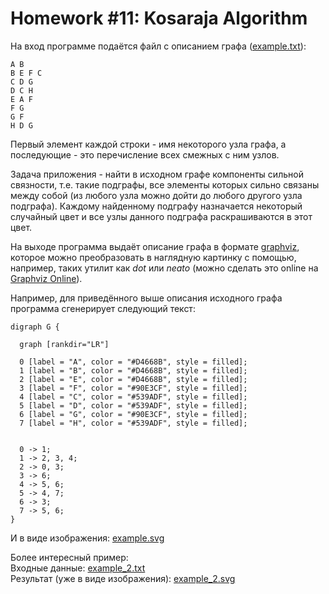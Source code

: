 # Homework #11: Kosaraja Algorithm

На вход программе подаётся файл с описанием графа ([example.txt](https://github.com/ziminas1990/otus-algorithms/blob/hw-12-Kosaraio/example.txt)):
```
A B
B E F C
C D G
D C H
E A F
F G
G F
H D G
```

Первый элемент каждой строки - имя некоторого узла графа, а последующие - это перечисление всех смежных с ним узлов.

Задача приложения - найти в исходном графе компоненты сильной связности, т.е. такие подграфы, все элементы которых сильно связаны между собой (из любого узла можно дойти до любого другого узла подграфа). Каждому найденному подграфу назначается некоторый случайный цвет и все узлы данного подграфа раскрашиваются в этот цвет.

На выходе программа выдаёт описание графа в формате [graphviz](https://www.graphviz.org/), которое можно преобразовать в наглядную картинку с помощью, например, таких утилит как *dot* или *neato* (можно сделать это online на [Graphviz Online](https://dreampuf.github.io/GraphvizOnline)).

Например, для приведённого выше описания исходного графа программа сгенерирует следующий текст:
```
digraph G {
    
  graph [rankdir="LR"]
    
  0 [label = "A", color = "#D4668B", style = filled];
  1 [label = "B", color = "#D4668B", style = filled];
  2 [label = "E", color = "#D4668B", style = filled];
  3 [label = "F", color = "#90E3CF", style = filled];
  4 [label = "C", color = "#539ADF", style = filled];
  5 [label = "D", color = "#539ADF", style = filled];
  6 [label = "G", color = "#90E3CF", style = filled];
  7 [label = "H", color = "#539ADF", style = filled];


  0 -> 1;
  1 -> 2, 3, 4;
  2 -> 0, 3;
  3 -> 6;
  4 -> 5, 6;
  5 -> 4, 7;
  6 -> 3;
  7 -> 5, 6;
}
```

И в виде изображения: [example.svg](https://github.com/ziminas1990/otus-algorithms/blob/hw-12-Kosaraio/example.svg)

Более интересный пример:  
Входные данные: [example_2.txt](https://github.com/ziminas1990/otus-algorithms/blob/hw-12-Kosaraio/example_2.txt)  
Результат (уже в виде изображения): [example_2.svg](https://github.com/ziminas1990/otus-algorithms/blob/hw-12-Kosaraio/example_2.svg)  
